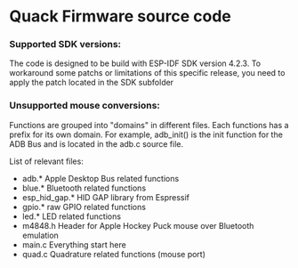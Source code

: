 # Quack Firmware source code

### Supported SDK versions:

The code is designed to be build with ESP-IDF SDK version 4.2.3. To workaround some patchs or limitations of this specific release, you need to apply the patch located in the SDK subfolder

### Unsupported mouse conversions:

Functions are grouped into "domains" in different files. Each functions has a prefix for its own domain.
For example, adb_init() is the init function for the ADB Bus and is located in the adb.c source file.

List of relevant files:
- adb.* Apple Desktop Bus related functions
- blue.* Bluetooth related functions
- esp_hid_gap.* HID GAP library from Espressif
- gpio.* raw GPIO related functions
- led.* LED related functions
- m4848.h Header for Apple Hockey Puck mouse over Bluetooth emulation
- main.c Everything start here
- quad.c Quadrature related functions (mouse port)
